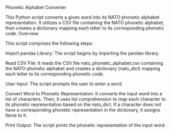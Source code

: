 Phonetic Alphabet Converter

This Python script converts a given word into its NATO phonetic alphabet representation. It utilizes a CSV file containing the NATO phonetic alphabet, then creates a dictionary mapping each letter to its corresponding phonetic code.
Overview

This script comprises the following steps:

Import pandas Library: The script begins by importing the pandas library.

Read CSV File: It reads the CSV file nato_phonetic_alphabet.csv containing the NATO phonetic alphabet and creates a dictionary (nato_dict) mapping each letter to its corresponding phonetic code.

User Input: The script prompts the user to enter a word.

Convert Word to Phonetic Representation: It converts the input word into a list of characters. Then, it uses list comprehension to map each character to its phonetic representation based on the nato_dict. If a character does not have a corresponding phonetic representation in the dictionary, it assigns None to it.

Print Output: The script prints the phonetic representation of the input word.
